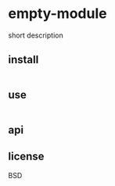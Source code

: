 # empty-module

short description

## install

```
```

## use

```javascript
```

## api

## license

BSD
